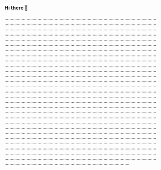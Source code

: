 ### Hi there 👋

......................................................................................................................................................................................................................................................................................................................................................................................................................................................................................................................................................................................................................................................................................................................................................................................................................................................................................................................................................................................................................................................................................................................................................................................................................................................................................................................................................................................................................................................................................................................................................................................................................................................................................................................................................................................................................................................................................................................................................................................................................................................................................................................................................................................................................................................................................................................................................................................................................................................................................................................................................................................................................................................................................................................................................................................................................................................................................................................................................................................................................................................................................................................................................................................................................................................................................................................................................................................................................................................................................................................................................................................................................................................................................................................